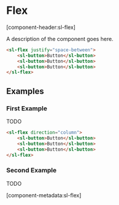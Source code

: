 # Flex

[component-header:sl-flex]

A description of the component goes here.

```html preview
<sl-flex justify="space-between">
    <sl-button>Button</sl-button>
    <sl-button>Button</sl-button>
    <sl-button>Button</sl-button>
</sl-flex>
```

## Examples

### First Example

TODO

```html preview
<sl-flex direction="column">
    <sl-button>Button</sl-button>
    <sl-button>Button</sl-button>
    <sl-button>Button</sl-button>
</sl-flex>
```

### Second Example

TODO

[component-metadata:sl-flex]
